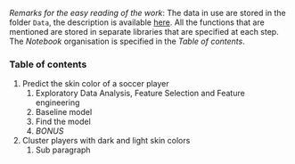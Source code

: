 *Remarks for the easy reading of the work*:
The data in use are stored in the folder `Data`, the description is available [here](https://github.com/ADAEPFL/Homework/blob/master/04%20-%20Applied%20ML/DATA.md).
All the functions that are mentioned are stored in separate libraries that are specified at each step. 
The *Notebook* organisation is specified in the *Table of contents*.

### Table of contents
1. Predict the skin color of a soccer player
	1. Exploratory Data Analysis, Feature Selection and Feature engineering
	2. Baseline model
	3. Find the model
	4. *BONUS*
2. Cluster players with dark and light skin colors
    1. Sub paragraph
